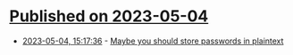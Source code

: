 # [Published on 2023-05-04](index.md)

* [2023-05-04, 15:17:36](https://lobste.rs/s/ab6gsq/maybe_you_should_store_passwords) - [Maybe you should store passwords in plaintext](https://www.qword.net/2023/04/30/maybe-you-should-store-passwords-in-plaintext)

